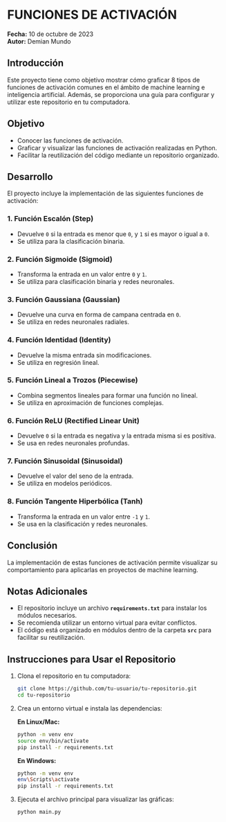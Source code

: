 # FUNCIONES DE ACTIVACIÓN

**Fecha:** 10 de octubre de 2023  
**Autor:** Demian Mundo

## Introducción
Este proyecto tiene como objetivo mostrar cómo graficar 8 tipos de funciones de activación comunes en el ámbito de machine learning e inteligencia artificial. Además, se proporciona una guía para configurar y utilizar este repositorio en tu computadora.

## Objetivo
- Conocer las funciones de activación.
- Graficar y visualizar las funciones de activación realizadas en Python.
- Facilitar la reutilización del código mediante un repositorio organizado.

## Desarrollo
El proyecto incluye la implementación de las siguientes funciones de activación:

### 1. Función Escalón (Step)
- Devuelve `0` si la entrada es menor que `0`, y `1` si es mayor o igual a `0`.
- Se utiliza para la clasificación binaria.

### 2. Función Sigmoide (Sigmoid)
- Transforma la entrada en un valor entre `0` y `1`.
- Se utiliza para clasificación binaria y redes neuronales.

### 3. Función Gaussiana (Gaussian)
- Devuelve una curva en forma de campana centrada en `0`.
- Se utiliza en redes neuronales radiales.

### 4. Función Identidad (Identity)
- Devuelve la misma entrada sin modificaciones.
- Se utiliza en regresión lineal.

### 5. Función Lineal a Trozos (Piecewise)
- Combina segmentos lineales para formar una función no lineal.
- Se utiliza en aproximación de funciones complejas.

### 6. Función ReLU (Rectified Linear Unit)
- Devuelve `0` si la entrada es negativa y la entrada misma si es positiva.
- Se usa en redes neuronales profundas.

### 7. Función Sinusoidal (Sinusoidal)
- Devuelve el valor del seno de la entrada.
- Se utiliza en modelos periódicos.

### 8. Función Tangente Hiperbólica (Tanh)
- Transforma la entrada en un valor entre `-1` y `1`.
- Se usa en la clasificación y redes neuronales.

## Conclusión
La implementación de estas funciones de activación permite visualizar su comportamiento para aplicarlas en proyectos de machine learning.

## Notas Adicionales
- El repositorio incluye un archivo **`requirements.txt`** para instalar los módulos necesarios.
- Se recomienda utilizar un entorno virtual para evitar conflictos.
- El código está organizado en módulos dentro de la carpeta **`src`** para facilitar su reutilización.

## Instrucciones para Usar el Repositorio

1. Clona el repositorio en tu computadora:
   ```sh
   git clone https://github.com/tu-usuario/tu-repositorio.git
   cd tu-repositorio
   ```

2. Crea un entorno virtual e instala las dependencias:
   
   **En Linux/Mac:**
   ```sh
   python -m venv env
   source env/bin/activate
   pip install -r requirements.txt
   ```
   
   **En Windows:**
   ```sh
   python -m venv env
   env\Scripts\activate
   pip install -r requirements.txt
   ```

3. Ejecuta el archivo principal para visualizar las gráficas:
   ```sh
   python main.py
   ```